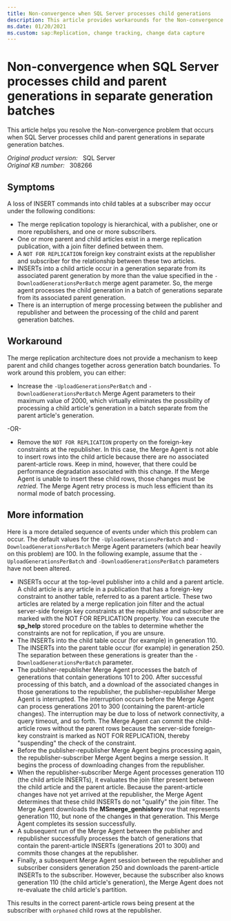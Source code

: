 ```yaml
---
title: Non-convergence when SQL Server processes child generations
description: This article provides workarounds for the Non-convergence problem that occurs when SQL Server processes child and parent generations in separate generation batches.
ms.date: 01/20/2021
ms.custom: sap:Replication, change tracking, change data capture
---
```

# Non-convergence when SQL Server processes child and parent generations in separate generation batches

This article helps you resolve the Non-convergence problem that occurs when SQL Server processes child and parent generations in separate generation batches.

_Original product version:_ &nbsp; SQL Server  
_Original KB number:_ &nbsp; 308266

## Symptoms

A loss of INSERT commands into child tables at a subscriber may occur under the following conditions:

- The merge replication topology is hierarchical, with a publisher, one or more republishers, and one or more subscribers.
- One or more parent and child articles exist in a merge replication publication, with a join filter defined between them.
- A `NOT FOR REPLICATION` foreign key constraint exists at the republisher and subscriber for the relationship between these two articles.
- INSERTs into a child article occur in a generation separate from its associated parent generation by more than the value specified in the `-DownloadGenerationsPerBatch` merge agent parameter. So, the merge agent processes the child generation in a batch of generations separate from its associated parent generation.
- There is an interruption of merge processing between the publisher and republisher and between the processing of the child and parent generation batches.

## Workaround

The merge replication architecture does not provide a mechanism to keep parent and child changes together across generation batch boundaries. To work around this problem, you can either:

- Increase the `-UploadGenerationsPerBatch` and `-DownloadGenerationsPerBatch` Merge Agent parameters to their maximum value of 2000, which virtually eliminates the possibility of processing a child article's generation in a batch separate from the parent article's generation.

-OR-

- Remove the `NOT FOR REPLICATION` property on the foreign-key constraints at the republisher. In this case, the Merge Agent is not able to insert rows into the child article because there are no associated parent-article rows. Keep in mind, however, that there could be performance degradation associated with this change. If the Merge Agent is unable to insert these child rows, those changes must be *retried*. The Merge Agent retry process is much less efficient than its normal mode of batch processing.

## More information

Here is a more detailed sequence of events under which this problem can occur. The default values for the `-UploadGenerationsPerBatch` and `-DownloadGenerationsPerBatch` Merge Agent parameters (which bear heavily on this problem) are 100. In the following example, assume that the `-UploadGenerationsPerBatch` and `-DownloadGenerationsPerBatch` parameters have not been altered.

- INSERTs occur at the top-level publisher into a child and a parent article. A child article is any article in a publication that has a foreign-key constraint to another table, referred to as a parent article. These two articles are related by a merge replication join filter and the actual server-side foreign key constraints at the republisher and subscriber are marked with the NOT FOR REPLICATION property. You can execute the **sp_help** stored procedure on the tables to determine whether the constraints are not for replication, if you are unsure.
- The INSERTs into the child table occur (for example) in generation 110. The INSERTs into the parent table occur (for example) in generation 250. The separation between these generations is greater than the `-DownloadGenerationsPerBatch` parameter.
- The publisher-republisher Merge Agent processes the batch of generations that contain generations 101 to 200. After successful processing of this batch, and a download of the associated changes in those generations to the republisher, the publisher-republisher Merge Agent is interrupted. The interruption occurs before the Merge Agent can process generations 201 to 300 (containing the parent-article changes). The interruption may be due to loss of network connectivity, a query timeout, and so forth. The Merge Agent can commit the child-article rows without the parent rows because the server-side foreign-key constraint is marked as NOT FOR REPLICATION, thereby "suspending" the check of the constraint.
- Before the publisher-republisher Merge Agent begins processing again, the republisher-subscriber Merge Agent begins a merge session. It begins the process of downloading changes from the republisher.
- When the republisher-subscriber Merge Agent processes generation 110 (the child article INSERTs), it evaluates the join filter present between the child article and the parent article. Because the parent-article changes have not yet arrived at the republisher, the Merge Agent determines that these child INSERTs do not "qualify" the join filter. The Merge Agent downloads the **MSmerge_genhistory** row that represents generation 110, but none of the changes in that generation. This Merge Agent completes its session successfully.
- A subsequent run of the Merge Agent between the publisher and republisher successfully processes the batch of generations that contain the parent-article INSERTs (generations 201 to 300) and commits those changes at the republisher.
- Finally, a subsequent Merge Agent session between the republisher and subscriber considers generation 250 and downloads the parent-article INSERTs to the subscriber. However, because the subscriber also knows generation 110 (the child article's generation), the Merge Agent does not re-evaluate the child article's partition.

This results in the correct parent-article rows being present at the subscriber with `orphaned` child rows at the republisher.
